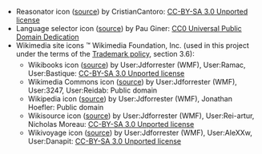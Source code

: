 <ul><li>Reasonator icon (<a href='https://commons.wikimedia.org/wiki/File:Reasonator_logo_proposal.png'>source</a>) by CristianCantoro: <a href='https://creativecommons.org/licenses/by-sa/3.0/deed.en'>CC-BY-SA 3.0 Unported license</a></li>
<li>Language selector icon (<a href='https://commons.wikimedia.org/wiki/File:WMF-Agora-Language_selection-crop_3492D1.svg'>source</a>) by Pau Giner: <a href='https://creativecommons.org/publicdomain/zero/1.0/deed.en'>CC0 Universal Public Domain Dedication</a></li>
<li>Wikimedia site icons ™ Wikimedia Foundation, Inc. (used in this project under the terms of the <a href='https://wikimediafoundation.org/wiki/Trademark_policy'>Trademark policy</a>, section 3.6):
<ul style=text-align:left;margin-top:5px>
<li>Wikibooks icon (<a href='https://commons.wikimedia.org/wiki/File:Notification-icon-Wikibooks-logo.svg'>source</a>) by 	User:Jdforrester (WMF), User:Ramac, User:Bastique: <a href='https://creativecommons.org/licenses/by-sa/3.0/deed.en'>CC-BY-SA 3.0 Unported license</a></li>
<li>Wikimedia Commons icon (<a href='https://commons.wikimedia.org/wiki/File:Notification-icon-Commons-logo.svg'>source</a>) by User:Jdforrester (WMF), User:3247, User:Reidab: Public domain</li>
<li>Wikipedia icon (<a href='https://commons.wikimedia.org/wiki/File:Notification-icon-Wikipedia-logo.svg'>source</a>) by User:Jdforrester (WMF), Jonathan Hoefler: Public domain</li>
<li>Wikisource icon (<a href='https://commons.wikimedia.org/wiki/File:Notification-icon-Wikisource-logo.svg'>source</a>) by User:Jdforrester (WMF), User:Rei-artur, Nicholas Moreau: <a href='https://creativecommons.org/licenses/by-sa/3.0/deed.en'>CC-BY-SA 3.0 Unported license</a></li>
<li>Wikivoyage icon (<a href='https://commons.wikimedia.org/wiki/File:Notification-icon-Wikivoyage-logo.svg'>source</a>) by User:Jdforrester (WMF), User:AleXXw, User:‎Danapit:  <a href='https://creativecommons.org/licenses/by-sa/3.0/deed.en'>CC-BY-SA 3.0 Unported license</a></li>
</ul>
</li></ul>

